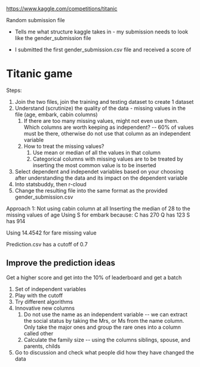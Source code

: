 https://www.kaggle.com/competitions/titanic

Random submission file 
- Tells me what structure kaggle takes in - my submission needs to look like the gender_submission file

- I submitted the first gender_submission.csv file and received a score of 

# Titanic game

Steps: 
1. Join the two files, join the training and testing dataset to create 1 dataset
2. Understand (scrutinize) the quality of the data - missing values in the file (age, embark, cabin columns)
   1. If there are too many missing values, might not even use them. Which columns are worth keeping as independent? -- 60% of values must be there, otherwise do not use that column as an independent variable
   2. How to treat the missing values?
      1. Use mean or median of all the values in that column
      2. Categorical columns with missing values are to be treated by inserting the most common value is to be inserted
3. Select dependent and independet variables based on your choosing after understanding the data and its impact on the dependent variable
4. Into statsbuddy, then r-cloud
5. Change the resulting file into the same format as the provided gender_submission.csv


Approach 1:
Not using cabin column at all
Inserting the median of 28 to the missing values of age
Using S for embark because:
C has 270
Q has 123
S has 914

Using 14.4542 for fare missing value

Prediction.csv has a cutoff of 0.7

## Improve the prediction ideas

Get a higher score and get into the 10% of leaderboard and get a batch

1. Set of independent variables
2. Play with the cutoff
3. Try different algorithms
4. Innovative new columns
   1. Do not use the name as an independent variable -- we can extract the social status by taking the Mrs, or Ms from the name column. Only take the major ones and group the rare ones into a column called other
   2. Calculate the family size -- using the columns siblings, spouse, and parents, childs
5. Go to discussion and check what people did how they have changed the data